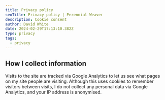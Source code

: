 ```yaml
---
title: Privacy policy
seoTitle: Privacy policy | Perennial Weaver
description: Cookie consent
author: David White
date: 2024-02-29T17:13:10.382Z
type: privacy
tags:
  - privacy
---
```

## How I collect information

Visits to the site are tracked via Google Analytics to let us see what pages on my site people are visiting. Although this uses cookies to remember visitors between visits, I do not collect any personal data via Google Analytics, and your IP address is anonymised.
